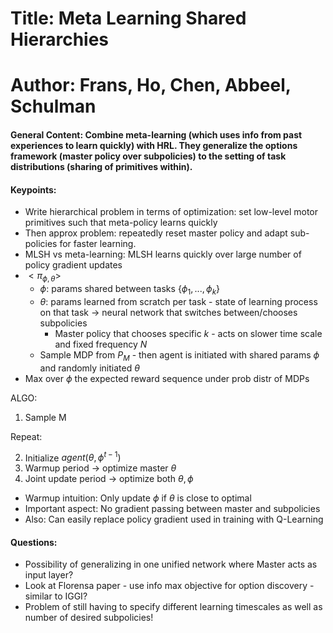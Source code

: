 # Title: Meta Learning Shared Hierarchies

# Author: Frans, Ho, Chen, Abbeel, Schulman

#### General Content: Combine meta-learning (which uses info from past experiences to learn quickly) with HRL. They generalize the options framework (master policy over subpolicies) to the setting of task distributions (sharing of primitives within).


#### Keypoints: 

* Write hierarchical problem in terms of optimization: set low-level motor primitives such that meta-policy learns quickly
* Then approx problem: repeatedly reset master policy and adapt sub-policies for faster learning.
* MLSH vs meta-learning: MLSH learns quickly over large number of policy gradient updates
* $<\pi_{\phi, \theta}>$
	* $\phi$: params shared between tasks $\{\phi_1,...,\phi_k\}$
	* $\theta$: params learned from scratch per task - state of learning process on that task $\to$ neural network that switches between/chooses subpolicies
		* Master policy that chooses specific $k$ - acts on slower time scale and fixed frequency $N$ 
	* Sample MDP from $P_M$ - then agent is initiated with shared params $\phi$ and randomly initiated $\theta$	
* Max over  $\phi$ the expected reward sequence under prob distr of MDPs

ALGO:

1. Sample M

Repeat:

2. Initialize $agent(\theta, \phi^{t-1})$
3. Warmup period $\to$ optimize master $\theta$
4. Joint update period $\to$ optimize both $\theta, \phi$

* Warmup intuition: Only update $\phi$ if $\theta$ is close to optimal
* Important aspect: No gradient passing between master and subpolicies
* Also: Can easily replace policy gradient used in training with Q-Learning


#### Questions: 

* Possibility of generalizing in one unified network where Master acts as input layer?
* Look at Florensa paper - use info max objective for option discovery - similar to IGGI?
* Problem of still having to specify different learning timescales as well as number of desired subpolicies!